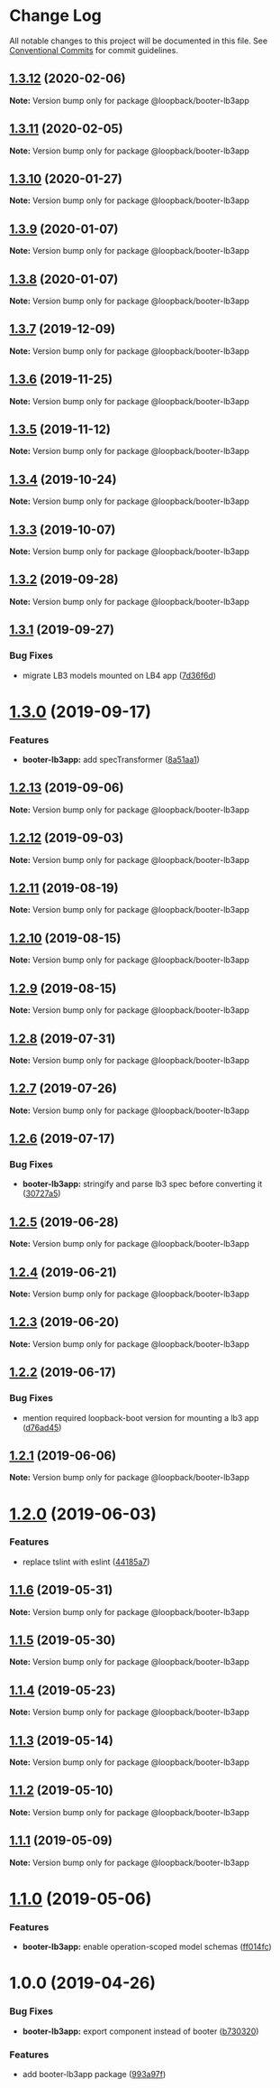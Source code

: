 # Change Log

All notable changes to this project will be documented in this file.
See [Conventional Commits](https://conventionalcommits.org) for commit guidelines.

## [1.3.12](https://github.com/strongloop/loopback-next/compare/@loopback/booter-lb3app@1.3.11...@loopback/booter-lb3app@1.3.12) (2020-02-06)

**Note:** Version bump only for package @loopback/booter-lb3app





## [1.3.11](https://github.com/strongloop/loopback-next/compare/@loopback/booter-lb3app@1.3.10...@loopback/booter-lb3app@1.3.11) (2020-02-05)

**Note:** Version bump only for package @loopback/booter-lb3app





## [1.3.10](https://github.com/strongloop/loopback-next/compare/@loopback/booter-lb3app@1.3.9...@loopback/booter-lb3app@1.3.10) (2020-01-27)

**Note:** Version bump only for package @loopback/booter-lb3app





## [1.3.9](https://github.com/strongloop/loopback-next/compare/@loopback/booter-lb3app@1.3.8...@loopback/booter-lb3app@1.3.9) (2020-01-07)

**Note:** Version bump only for package @loopback/booter-lb3app





## [1.3.8](https://github.com/strongloop/loopback-next/compare/@loopback/booter-lb3app@1.3.7...@loopback/booter-lb3app@1.3.8) (2020-01-07)

**Note:** Version bump only for package @loopback/booter-lb3app





## [1.3.7](https://github.com/strongloop/loopback-next/compare/@loopback/booter-lb3app@1.3.6...@loopback/booter-lb3app@1.3.7) (2019-12-09)

**Note:** Version bump only for package @loopback/booter-lb3app





## [1.3.6](https://github.com/strongloop/loopback-next/compare/@loopback/booter-lb3app@1.3.5...@loopback/booter-lb3app@1.3.6) (2019-11-25)

**Note:** Version bump only for package @loopback/booter-lb3app





## [1.3.5](https://github.com/strongloop/loopback-next/compare/@loopback/booter-lb3app@1.3.4...@loopback/booter-lb3app@1.3.5) (2019-11-12)

**Note:** Version bump only for package @loopback/booter-lb3app





## [1.3.4](https://github.com/strongloop/loopback-next/compare/@loopback/booter-lb3app@1.3.3...@loopback/booter-lb3app@1.3.4) (2019-10-24)

**Note:** Version bump only for package @loopback/booter-lb3app





## [1.3.3](https://github.com/strongloop/loopback-next/compare/@loopback/booter-lb3app@1.3.2...@loopback/booter-lb3app@1.3.3) (2019-10-07)

**Note:** Version bump only for package @loopback/booter-lb3app





## [1.3.2](https://github.com/strongloop/loopback-next/compare/@loopback/booter-lb3app@1.3.1...@loopback/booter-lb3app@1.3.2) (2019-09-28)

**Note:** Version bump only for package @loopback/booter-lb3app





## [1.3.1](https://github.com/strongloop/loopback-next/compare/@loopback/booter-lb3app@1.3.0...@loopback/booter-lb3app@1.3.1) (2019-09-27)


### Bug Fixes

* migrate LB3 models mounted on LB4 app ([7d36f6d](https://github.com/strongloop/loopback-next/commit/7d36f6d))





# [1.3.0](https://github.com/strongloop/loopback-next/compare/@loopback/booter-lb3app@1.2.13...@loopback/booter-lb3app@1.3.0) (2019-09-17)


### Features

* **booter-lb3app:** add specTransformer ([8a51aa1](https://github.com/strongloop/loopback-next/commit/8a51aa1))





## [1.2.13](https://github.com/strongloop/loopback-next/compare/@loopback/booter-lb3app@1.2.12...@loopback/booter-lb3app@1.2.13) (2019-09-06)

**Note:** Version bump only for package @loopback/booter-lb3app





## [1.2.12](https://github.com/strongloop/loopback-next/compare/@loopback/booter-lb3app@1.2.11...@loopback/booter-lb3app@1.2.12) (2019-09-03)

**Note:** Version bump only for package @loopback/booter-lb3app





## [1.2.11](https://github.com/strongloop/loopback-next/compare/@loopback/booter-lb3app@1.2.10...@loopback/booter-lb3app@1.2.11) (2019-08-19)

**Note:** Version bump only for package @loopback/booter-lb3app





## [1.2.10](https://github.com/strongloop/loopback-next/compare/@loopback/booter-lb3app@1.2.9...@loopback/booter-lb3app@1.2.10) (2019-08-15)

**Note:** Version bump only for package @loopback/booter-lb3app





## [1.2.9](https://github.com/strongloop/loopback-next/compare/@loopback/booter-lb3app@1.2.8...@loopback/booter-lb3app@1.2.9) (2019-08-15)

**Note:** Version bump only for package @loopback/booter-lb3app





## [1.2.8](https://github.com/strongloop/loopback-next/compare/@loopback/booter-lb3app@1.2.7...@loopback/booter-lb3app@1.2.8) (2019-07-31)

**Note:** Version bump only for package @loopback/booter-lb3app





## [1.2.7](https://github.com/strongloop/loopback-next/compare/@loopback/booter-lb3app@1.2.6...@loopback/booter-lb3app@1.2.7) (2019-07-26)

**Note:** Version bump only for package @loopback/booter-lb3app





## [1.2.6](https://github.com/strongloop/loopback-next/compare/@loopback/booter-lb3app@1.2.5...@loopback/booter-lb3app@1.2.6) (2019-07-17)


### Bug Fixes

* **booter-lb3app:** stringify and parse lb3 spec before converting it ([30727a5](https://github.com/strongloop/loopback-next/commit/30727a5))





## [1.2.5](https://github.com/strongloop/loopback-next/compare/@loopback/booter-lb3app@1.2.4...@loopback/booter-lb3app@1.2.5) (2019-06-28)

**Note:** Version bump only for package @loopback/booter-lb3app





## [1.2.4](https://github.com/strongloop/loopback-next/compare/@loopback/booter-lb3app@1.2.3...@loopback/booter-lb3app@1.2.4) (2019-06-21)

**Note:** Version bump only for package @loopback/booter-lb3app





## [1.2.3](https://github.com/strongloop/loopback-next/compare/@loopback/booter-lb3app@1.2.2...@loopback/booter-lb3app@1.2.3) (2019-06-20)

**Note:** Version bump only for package @loopback/booter-lb3app





## [1.2.2](https://github.com/strongloop/loopback-next/compare/@loopback/booter-lb3app@1.2.1...@loopback/booter-lb3app@1.2.2) (2019-06-17)


### Bug Fixes

* mention required loopback-boot version for mounting a lb3 app ([d76ad45](https://github.com/strongloop/loopback-next/commit/d76ad45))





## [1.2.1](https://github.com/strongloop/loopback-next/compare/@loopback/booter-lb3app@1.2.0...@loopback/booter-lb3app@1.2.1) (2019-06-06)

**Note:** Version bump only for package @loopback/booter-lb3app





# [1.2.0](https://github.com/strongloop/loopback-next/compare/@loopback/booter-lb3app@1.1.6...@loopback/booter-lb3app@1.2.0) (2019-06-03)


### Features

* replace tslint with eslint ([44185a7](https://github.com/strongloop/loopback-next/commit/44185a7))





## [1.1.6](https://github.com/strongloop/loopback-next/compare/@loopback/booter-lb3app@1.1.5...@loopback/booter-lb3app@1.1.6) (2019-05-31)

**Note:** Version bump only for package @loopback/booter-lb3app





## [1.1.5](https://github.com/strongloop/loopback-next/compare/@loopback/booter-lb3app@1.1.4...@loopback/booter-lb3app@1.1.5) (2019-05-30)

**Note:** Version bump only for package @loopback/booter-lb3app





## [1.1.4](https://github.com/strongloop/loopback-next/compare/@loopback/booter-lb3app@1.1.3...@loopback/booter-lb3app@1.1.4) (2019-05-23)

**Note:** Version bump only for package @loopback/booter-lb3app





## [1.1.3](https://github.com/strongloop/loopback-next/compare/@loopback/booter-lb3app@1.1.2...@loopback/booter-lb3app@1.1.3) (2019-05-14)

**Note:** Version bump only for package @loopback/booter-lb3app





## [1.1.2](https://github.com/strongloop/loopback-next/compare/@loopback/booter-lb3app@1.1.1...@loopback/booter-lb3app@1.1.2) (2019-05-10)

**Note:** Version bump only for package @loopback/booter-lb3app





## [1.1.1](https://github.com/strongloop/loopback-next/compare/@loopback/booter-lb3app@1.1.0...@loopback/booter-lb3app@1.1.1) (2019-05-09)

**Note:** Version bump only for package @loopback/booter-lb3app





# [1.1.0](https://github.com/strongloop/loopback-next/compare/@loopback/booter-lb3app@1.0.0...@loopback/booter-lb3app@1.1.0) (2019-05-06)


### Features

* **booter-lb3app:** enable operation-scoped model schemas ([ff014fc](https://github.com/strongloop/loopback-next/commit/ff014fc))





# 1.0.0 (2019-04-26)


### Bug Fixes

* **booter-lb3app:** export component instead of booter ([b730320](https://github.com/strongloop/loopback-next/commit/b730320))


### Features

* add booter-lb3app package ([993a97f](https://github.com/strongloop/loopback-next/commit/993a97f))
